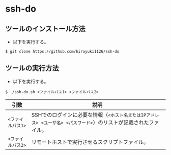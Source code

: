 # ssh-do

## ツールのインストール方法

* 以下を実行する。

```
$ git clone https://github.com/hiroyuki1126/ssh-do
```

## ツールの実行方法

* 以下を実行する。

```
$ ./ssh-do.sh <ファイルパス1> <ファイルパス2>
```

| 引数 | 説明 |
| ----- | ----- |
| `<ファイルパス1>` | SSHでのログインに必要な情報（`<ホスト名またはIPアドレス> <ユーザ名> <パスワード>`）のリストが記載されたファイル。 |
| `<ファイルパス2>` | リモートホストで実行させるスクリプトファイル。 |
